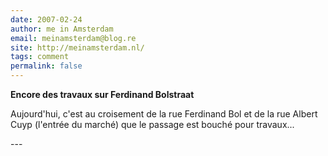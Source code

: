 ```yaml
---
date: 2007-02-24
author: me in Amsterdam
email: meinamsterdam@blog.re
site: http://meinamsterdam.nl/
tags: comment
permalink: false
---
```


<!-- TB -->
<p><strong>Encore des travaux sur Ferdinand Bolstraat</strong></p>
<p>Aujourd'hui, c'est au croisement de la rue Ferdinand Bol et de la rue Albert Cuyp (l'entrée du marché) que le passage est bouché pour travaux...</p>
---